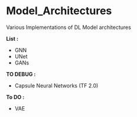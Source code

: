# Model_Architectures
Various Implementations of DL Model architectures

**List :** 
- GNN
- UNet
- GANs


**TO DEBUG :**
- Capsule Neural Networks (TF 2.0)

**To DO :** 
- VAE
